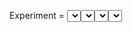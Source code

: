 Experiment = <select input from langfuse> + <select llm> + <select prompt from langfuse> + <select logic>
